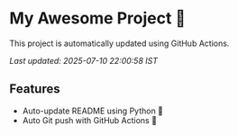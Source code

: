 # My Awesome Project 🚀

This project is automatically updated using GitHub Actions.

_Last updated: 2025-07-10 22:00:58 IST_

## Features
- Auto-update README using Python 🐍
- Auto Git push with GitHub Actions 🤖
